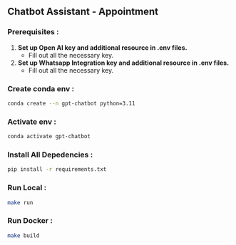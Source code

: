 ## **Chatbot Assistant - Appointment**

### **Prerequisites :**
1. **Set up Open AI key and additional resource in .env files.**
   - Fill out all the necessary key.
2. **Set up Whatsapp Integration key and additional resource in .env files.**
   - Fill out all the necessary key.


### **Create conda env :**

```bash
conda create --n gpt-chatbot python=3.11
```

### **Activate env :**

```bash
conda activate gpt-chatbot
```

### **Install All Depedencies :**

```bash
pip install -r requirements.txt
```

### **Run Local :**

```bash
make run
```

### **Run Docker :**

```bash
make build
```